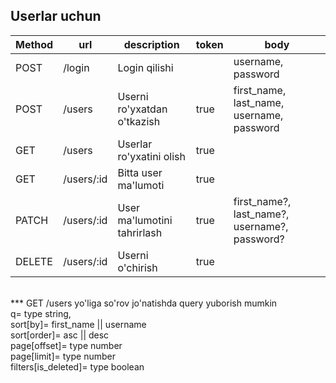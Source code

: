 ## Userlar uchun

| Method | url | description | token | body |
|---|---|---|---|---|
| POST | /login | Login qilishi | | username, password |
| POST | /users | Userni ro'yxatdan o'tkazish | true | first_name, last_name, username, password |
| GET | /users | Userlar ro'yxatini olish | true | |
| GET | /users/:id | Bitta user ma'lumoti | true | |
| PATCH | /users/:id | User ma'lumotini tahrirlash | true | first_name?, last_name?, username?, password? |
| DELETE | /users/:id | Userni o'chirish | true | |

<br>
*** GET /users yo'liga so'rov jo'natishda query yuborish mumkin
<br>
q= type string,
<br>
sort[by]= first_name || username
<br>
sort[order]= asc || desc
<br>
page[offset]= type number
<br>
page[limit]= type number
<br>
filters[is_deleted]= type boolean